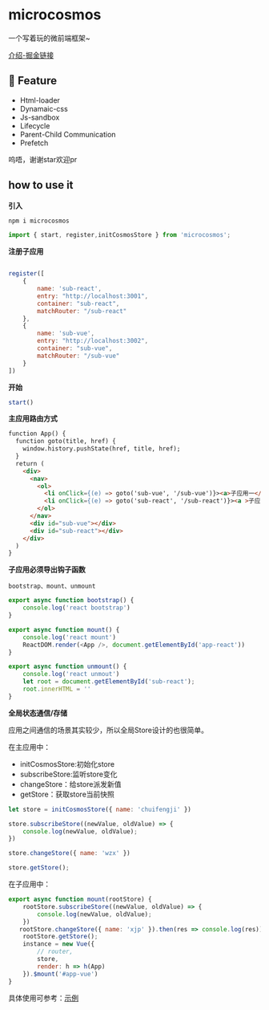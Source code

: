 # microcosmos

一个写着玩的微前端框架~

[介绍-掘金链接](https://juejin.im/post/6864381092061773831)

## :facepunch: Feature

- Html-loader
- Dynamaic-css
- Js-sandbox
- Lifecycle
- Parent-Child Communication
- Prefetch

呜唔，谢谢star欢迎pr

## how to use it



**引入**

```js
npm i microcosmos

import { start, register,initCosmosStore } from 'microcosmos';
```

**注册子应用**

```js

register([
    {
        name: 'sub-react',
        entry: "http://localhost:3001",
        container: "sub-react",
        matchRouter: "/sub-react"
    },
    {
        name: 'sub-vue',
        entry: "http://localhost:3002",
        container: "sub-vue",
        matchRouter: "/sub-vue"
    }
])
```

**开始**

```js
start()
```

**主应用路由方式**

```html
function App() {
  function goto(title, href) {
    window.history.pushState(href, title, href);
  }
  return (
    <div>
      <nav>
        <ol>
          <li onClick={(e) => goto('sub-vue', '/sub-vue')}><a>子应用一</a></li>
          <li onClick={(e) => goto('sub-react', '/sub-react')}><a >子应用二</a></li>
        </ol>
      </nav>
      <div id="sub-vue"></div>
      <div id="sub-react"></div>
    </div>
  )
}
```

**子应用必须导出钩子函数**

`bootstrap、mount、unmount`

```js
export async function bootstrap() {
    console.log('react bootstrap')
}

export async function mount() {
    console.log('react mount')
    ReactDOM.render(<App />, document.getElementById('app-react'))
}

export async function unmount() {
    console.log('react unmout')
    let root = document.getElementById('sub-react');
    root.innerHTML = ''
}
```

**全局状态通信/存储**

应用之间通信的场景其实较少，所以全局Store设计的也很简单。

在主应用中：

- initCosmosStore:初始化store
- subscribeStore:监听store变化
- changeStore：给store派发新值
- getStore：获取store当前快照

```js
let store = initCosmosStore({ name: 'chuifengji' })

store.subscribeStore((newValue, oldValue) => {
    console.log(newValue, oldValue);
})

store.changeStore({ name: 'wzx' })

store.getStore();

```

在子应用中：

```js
export async function mount(rootStore) {
    rootStore.subscribeStore((newValue, oldValue) => {
        console.log(newValue, oldValue);
    })
   rootStore.changeStore({ name: 'xjp' }).then(res => console.log(res))
    rootStore.getStore();
    instance = new Vue({
        // router,
        store,
        render: h => h(App)
    }).$mount('#app-vue')
}
```

具体使用可参考：[示例](https://github.com/chuifengji/microcosmos/tree/master/example)
